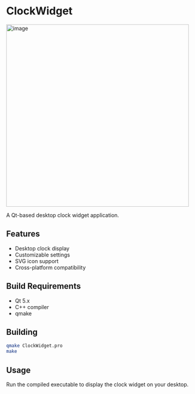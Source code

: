 # ClockWidget
<img width="488" height="488" alt="image" src="https://github.com/user-attachments/assets/8314f08d-91bc-4726-b60e-b38f523e6b9a" />

A Qt-based desktop clock widget application.

## Features

- Desktop clock display
- Customizable settings
- SVG icon support
- Cross-platform compatibility

## Build Requirements

- Qt 5.x
- C++ compiler
- qmake

## Building

```bash
qmake ClockWidget.pro
make
```

## Usage

Run the compiled executable to display the clock widget on your desktop.
